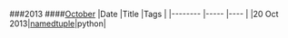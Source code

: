 ###2013
####[October](./2013/Oct)
 |Date       |Title                         |Tags  |
 |--------   |-----                         |----  |
 |20 Oct 2013|[namedtuple](./2013/Oct/20.md)|python|
